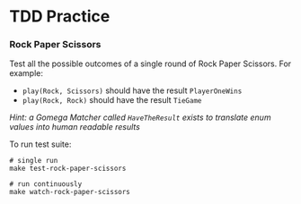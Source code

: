 # TDD Practice

### Rock Paper Scissors

Test all the possible outcomes of a single round of Rock Paper Scissors. For example:

* `play(Rock, Scissors)` should have the result `PlayerOneWins`
* `play(Rock, Rock)` should have the result `TieGame`

*Hint: a Gomega Matcher called `HaveTheResult` exists to translate enum values into human readable results*

To run test suite:

```
# single run
make test-rock-paper-scissors

# run continuously
make watch-rock-paper-scissors
```